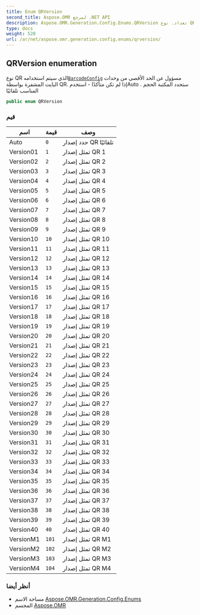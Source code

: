 ```yaml
---
title: Enum QRVersion
second_title: Aspose.OMR لمرجع .NET API
description: Aspose.OMR.Generation.Config.Enums.QRVersion تعداد. نوع QR الذي سيتم استخدامهBarcodeConfig مسؤول عن الحد الأقصى من وحدات البايت المشفرة بواسطة QR. إذا لم تكن متأكدًا  استخدمAuto . ستحدد المكتبة الحجم المناسب تلقائيًا
type: docs
weight: 520
url: /ar/net/aspose.omr.generation.config.enums/qrversion/
---
```

## QRVersion enumeration

نوع QR الذي سيتم استخدامه[`BarcodeConfig`](../../aspose.omr.generation.config.elements/barcodeconfig/) مسؤول عن الحد الأقصى من وحدات البايت المشفرة بواسطة QR. إذا لم تكن متأكدًا - استخدمAuto . ستحدد المكتبة الحجم المناسب تلقائيًا

```csharp
public enum QRVersion
```

### قيم

| اسم | قيمة | وصف |
| --- | --- | --- |
| Auto | `0` | حدد إصدار QR تلقائيًا |
| Version01 | `1` | تمثل إصدار QR 1 |
| Version02 | `2` | تمثل إصدار QR 2 |
| Version03 | `3` | تمثل إصدار QR 3 |
| Version04 | `4` | تمثل إصدار QR 4 |
| Version05 | `5` | تمثل إصدار QR 5 |
| Version06 | `6` | تمثل إصدار QR 6 |
| Version07 | `7` | تمثل إصدار QR 7 |
| Version08 | `8` | تمثل إصدار QR 8 |
| Version09 | `9` | تمثل إصدار QR 9 |
| Version10 | `10` | تمثل إصدار QR 10 |
| Version11 | `11` | تمثل إصدار QR 11 |
| Version12 | `12` | تمثل إصدار QR 12 |
| Version13 | `13` | تمثل إصدار QR 13 |
| Version14 | `14` | تمثل إصدار QR 14 |
| Version15 | `15` | تمثل إصدار QR 15 |
| Version16 | `16` | تمثل إصدار QR 16 |
| Version17 | `17` | تمثل إصدار QR 17 |
| Version18 | `18` | تمثل إصدار QR 18 |
| Version19 | `19` | تمثل إصدار QR 19 |
| Version20 | `20` | تمثل إصدار QR 20 |
| Version21 | `21` | تمثل إصدار QR 21 |
| Version22 | `22` | تمثل إصدار QR 22 |
| Version23 | `23` | تمثل إصدار QR 23 |
| Version24 | `24` | تمثل إصدار QR 24 |
| Version25 | `25` | تمثل إصدار QR 25 |
| Version26 | `26` | تمثل إصدار QR 26 |
| Version27 | `27` | تمثل إصدار QR 27 |
| Version28 | `28` | تمثل إصدار QR 28 |
| Version29 | `29` | تمثل إصدار QR 29 |
| Version30 | `30` | تمثل إصدار QR 30 |
| Version31 | `31` | تمثل إصدار QR 31 |
| Version32 | `32` | تمثل إصدار QR 32 |
| Version33 | `33` | تمثل إصدار QR 33 |
| Version34 | `34` | تمثل إصدار QR 34 |
| Version35 | `35` | تمثل إصدار QR 35 |
| Version36 | `36` | تمثل إصدار QR 36 |
| Version37 | `37` | تمثل إصدار QR 37 |
| Version38 | `38` | تمثل إصدار QR 38 |
| Version39 | `39` | تمثل إصدار QR 39 |
| Version40 | `40` | تمثل إصدار QR 40 |
| VersionM1 | `101` | تمثل إصدار QR M1 |
| VersionM2 | `102` | تمثل إصدار QR M2 |
| VersionM3 | `103` | تمثل إصدار QR M3 |
| VersionM4 | `104` | تمثل إصدار QR M4 |

### أنظر أيضا

* مساحة الاسم [Aspose.OMR.Generation.Config.Enums](../../aspose.omr.generation.config.enums/)
* المجسم [Aspose.OMR](../../)


